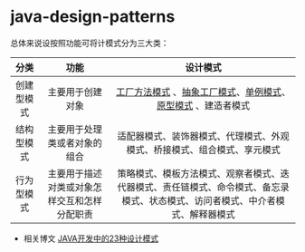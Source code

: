 # java-design-patterns

总体来说设按照功能可将计模式分为三大类：

| 分类| 功能 | 设计模式  |
| :--:  | :--:| :--: |
| 创建型模式| 主要用于创建对象 | [工厂方法模式](https://github.com/syshlang/java-design-patterns/tree/master/src/main/java/com/syshlang/designpatterns/creational/factory) 、[抽象工厂模式](https://github.com/syshlang/java-design-patterns/tree/master/src/main/java/com/syshlang/designpatterns/creational/factory)、[单例模式](https://github.com/syshlang/java-design-patterns/tree/master/src/main/java/com/syshlang/designpatterns/creational/singleton)、[原型模式](https://github.com/syshlang/java-design-patterns/tree/master/src/main/java/com/syshlang/designpatterns/creational/prototype) 、建造者模式 |
| 结构型模式| 主要用于处理类或者对象的组合 | 适配器模式、装饰器模式、代理模式、外观模式、桥接模式、组合模式、享元模式  |
| 行为型模式| 主要用于描述对类或对象怎样交互和怎样分配职责 | 策略模式、模板方法模式、观察者模式、迭代器模式、责任链模式、命令模式、备忘录模式、状态模式、访问者模式、中介者模式、解释器模式  |


- 相关博文
 [JAVA开发中的23种设计模式](https://syshlang.github.io/categories/technology/JAVA/%E8%AE%BE%E8%AE%A1%E6%A8%A1%E5%BC%8F/)